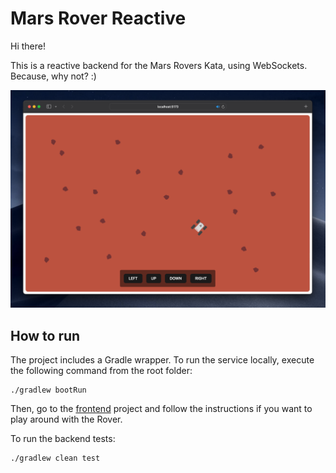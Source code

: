 # Mars Rover Reactive

Hi there!

This is a reactive backend for the Mars Rovers Kata, using WebSockets. Because, why not? :)

![A small rover on the rocky surface of Mars, kind of](../mars-rover-screenshot.png)

## How to run

The project includes a Gradle wrapper. To run the service locally, execute the following command from the root folder:

```shell
./gradlew bootRun
```

Then, go to the [frontend](../Vuejs) project and follow the instructions if you want to play around with the Rover.

To run the backend tests:

```shell
./gradlew clean test
```
